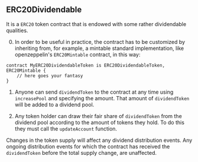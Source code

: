 ## ERC20Dividendable

It is a `ERC20` token contract that is endowed with some rather dividendable qualities. 

0. In order to be useful in practice, the contract has to be customized by inheriting from, for example, a mintable standard implementation, like openzeppelin's `ERC20Mintable` contract, in this way:

```
contract MyERC20DividendableToken is ERC20DividendableToken, ERC20Mintable {
    // here goes your fantasy
}
```
1. Anyone can send `dividendToken` to the contract at any time using `increasePool` and specifying the amount. That amount of `dividendToken` will be added to a dividend pool.

2. Any token holder can draw their fair share of `dividendToken` from the dividend pool according to the amount of tokens they hold. To do this they must call the `updateAccount` function.

Changes in the token supply will affect any dividend distribution events. Any ongoing distribution events for which the contract has received the `dividendToken` before the total supply change, are unaffected.
